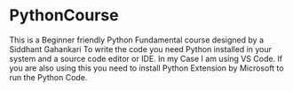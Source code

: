# PythonCourse
This is a Beginner friendly Python Fundamental course designed by a Siddhant Gahankari
To write the code you need Python installed in your system and a source code editor or IDE.
In my Case I am using VS Code.
If you are also using this you need to install Python Extension by Microsoft to run the Python Code.

